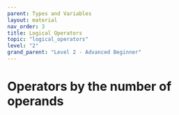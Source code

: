 ```yaml
---
parent: Types and Variables 
layout: material 
nav_order: 3
title: Logical Operators 
topic: "logical_operators"
level: "2"
grand_parent: "Level 2 - Advanced Beginner"
---
```


# Operators by the number of operands

